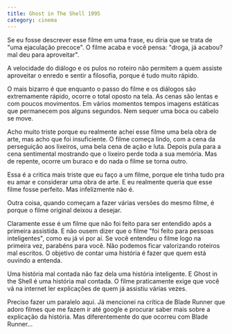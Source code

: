 ```yaml
---
title: Ghost in The Shell 1995
category: cinema
---
```


Se eu fosse descrever esse filme em uma frase, eu diria que se trata de "uma ejaculação precoce". O filme acaba e você pensa: "droga, já acabou? mal deu para aproveitar".

A velocidade do diálogo e os pulos no roteiro não permitem a quem assiste aproveitar o enredo e sentir a filosofia, porque é tudo muito rápido.

O mais bizarro é que enquanto o passo do filme e os diálogos são extremamente rápido, ocorre o total oposto na tela. As cenas são lentas e com poucos movimentos. Em vários momentos tempos imagens estáticas que permanecem pos alguns segundos. Nem sequer uma boca ou cabelo se move.

Acho muito triste porque eu realmente achei esse filme uma bela obra de arte, mas acho que foi insuficiente. O filme começa lindo, com a cena da perseguição aos lixeiros, uma bela cena de ação e luta. Depois pula para a cena sentimental mostrando que o lixeiro perde toda a sua memória. Mas de repente, ocorre um buraco e do nada o filme se torna outro.

Essa é a critica mais triste que eu faço a um filme, porque ele tinha tudo pra eu amar e considerar uma obra de arte. E eu realmente queria que esse filme fosse perfeito. Mas infelizmente não é.

Outra coisa, quando começam a fazer várias versões do mesmo filme, é porque o filme original deixou a desejar.

Claramente esse é um filme que não foi feito para ser entendido após a primeira assistida. E não ousem dizer que o filme "foi feito para pessoas inteligentes", como eu já vi por aí. Se você entendeu o filme logo na primeira vez, parabéns para você. Não podemos ficar valorizando roteiros mal escritos. O objetivo de contar uma história é fazer que quem está ouvindo a entenda.

Uma história mal contada não faz dela uma história inteligente. E Ghost in the Shell é uma história mal contada. O filme praticamente exige que você vá na internet ler explicações de quem já assistiu várias vezes.

Preciso fazer um paralelo aqui. Já mencionei na crítica de Blade Runner que adoro filmes que me fazem ir até google e procurar saber mais sobre a explicação da história. Mas diferentemente do que ocorreu com Blade Runner...